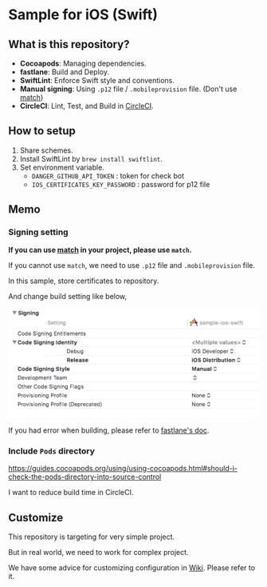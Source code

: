 # Sample for iOS (Swift)

## What is this repository?

- **Cocoapods**: Managing dependencies.
- **fastlane**: Build and Deploy.
- **SwiftLint**: Enforce Swift style and conventions.
- **Manual signing**: Using `.p12` file / `.mobileprovision` file. (Don't use [match](https://docs.fastlane.tools/actions/match/))
- **CircleCI**: Lint, Test, and Build in [CircleCI](https://circleci.com/).

## How to setup

1. Share schemes.
2. Install SwiftLint by `brew install swiftlint`.
3. Set environment variable.
    - `DANGER_GITHUB_API_TOKEN` : token for check bot
    - `IOS_CERTIFICATES_KEY_PASSWORD` : password for p12 file

## Memo

### Signing setting

**If you can use [match](https://docs.fastlane.tools/actions/match/) in your project, please use `match`.**

If you cannot use `match`, we need to use `.p12` file and `.mobileprovision` file.

In this sample, store certificates to repository.

And change build setting like below,

![Signing image](README_image/signing.png)

If you had error when building, please refer to [fastlane's doc](https://docs.fastlane.tools/codesigning/getting-started/#using-xcodes-code-signing-feature).

### Include `Pods` directory

https://guides.cocoapods.org/using/using-cocoapods.html#should-i-check-the-pods-directory-into-source-control

I want to reduce build time in CircleCI.

## Customize

This repository is targeting for very simple project.

But in real world, we need to work for complex project.

We have some advice for customizing configuration in [Wiki](https://github.com/noboru-i/sample-ios-swift/wiki).
Please refer to it.
